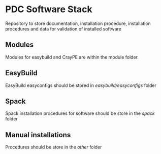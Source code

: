 # PDC Software Stack
Repository to store documentation, installation procedure, installation procedures and data for validation of installed software

## Modules

Modules for easybuild and CrayPE are within the module folder.

## EasyBuild

EasyBuild easyconfigs should be stored in *easybuild/easyconfigs* folder

## Spack

Spack installation procedures for software should be store in the *spack* folder

## Manual installations

Procedures should be store in the *other* folder
